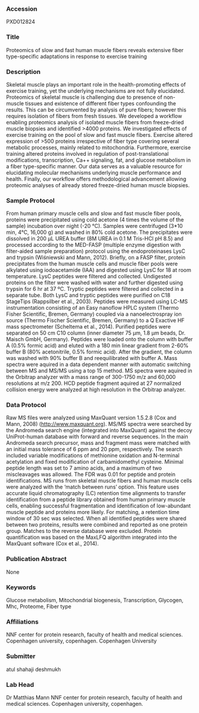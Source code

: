 ### Accession
PXD012824

### Title
Proteomics of slow and fast human muscle fibers reveals extensive fiber type-specific adaptations in response to exercise training

### Description
Skeletal muscle plays an important role in the health-promoting effects of exercise training, yet the underlying mechanisms are not fully elucidated. Proteomics of skeletal muscle is challenging due to presence of non-muscle tissues and existence of different fiber types confounding the results. This can be circumvented by analysis of pure fibers; however this requires isolation of fibers from fresh tissues. We developed a workflow enabling proteomics analysis of isolated muscle fibers from freeze-dried muscle biopsies and identified >4000 proteins. We investigated effects of exercise training on the pool of slow and fast muscle fibers. Exercise altered expression of >500 proteins irrespective of fiber type covering several metabolic processes, mainly related to mitochondria. Furthermore, exercise training altered proteins involved in regulation of post-translational modifications, transcription, Ca++ signaling, fat, and glucose metabolism in a fiber type-specific manner. Our data serves as a valuable resource for elucidating molecular mechanisms underlying muscle performance and health. Finally, our workflow offers methodological advancement allowing proteomic analyses of already stored freeze-dried human muscle biopsies.

### Sample Protocol
From human primary muscle cells and slow and fast muscle fiber pools, proteins were precipitated using cold acetone (4 times the volume of the sample) incubation over night (-20 °C). Samples were centrifuged (3*10 min, 4°C, 16,000 g) and washed in 80% cold acetone. The precipitates were dissolved in 200 µL UREA buffer (8M UREA in 0.1 M Tris-HCl pH 8.5) and processed according to the MED-FASP (multiple enzyme digestion with filter-aided sample preparation) protocol using the endoproteinases LysC and trypsin (Wiśniewski and Mann, 2012). Briefly, on a FASP filter, protein precipitates from the human muscle cells and muscle fiber pools were alkylated using iodoacetamide (IAA) and digested using LysC for 18 at room temperature. LysC peptides were filtered and collected. Undigested proteins on the filter were washed with water and further digested using trypsin for 6 hr at 37 ºC. Tryptic peptides were filtered and collected in a separate tube. Both LysC and tryptic peptides were purified on C18 StageTips (Rappsilber et al., 2003). Peptides were measured using LC-MS instrumentation consisting of an Easy nanoflow HPLC system (Thermo Fisher Scientific, Bremen, Germany) coupled via a nanoelectrospray ion source (Thermo Fischer Scientific, Bremen, Germany) to a Q Exactive HF mass spectrometer (Scheltema et al., 2014). Purified peptides were separated on 50 cm C10 column (inner diameter 75 µm, 1.8 µm beads, Dr. Maisch GmbH, Germany). Peptides were loaded onto the column with buffer A (0.5% formic acid) and eluted with a 180 min linear gradient from 2-60% buffer B (80% acetonitrile, 0.5% formic acid). After the gradient, the column was washed with 90% buffer B and reequilibrated with buffer A. Mass spectra were aquired in a data dependent manner with automatic switching between MS and MS/MS using a top 15 method. MS spectra were aquired in the Orbitrap analyzer with a mass range of 300-1750 m/z and 60,000 resolutions at m/z 200. HCD peptide fragment aquired at 27 normalized collision energy were analyzed at high resolution in the Orbitrap analyzer.

### Data Protocol
Raw MS files were analyzed using MaxQuant version 1.5.2.8 (Cox and Mann, 2008) (http://www.maxquant.org). MS/MS spectra were searched by the Andromeda search engine (integrated into MaxQuant) against the decoy UniProt-human database with forward and reverse sequences. In the main Andromeda search precursor, mass and fragment mass were matched with an initial mass tolerance of 6 ppm and 20 ppm, respectively. The search included variable modifications of methionine oxidation and N-terminal acetylation and fixed modification of carbamidomethyl cysteine. Minimal peptide length was set to 7 amino acids, and a maximum of two miscleavages was allowed. The FDR was 0.01 for peptide and protein identifications. MS runs from skeletal muscle fibers and human muscle cells were analyzed with the ‘match between runs’ option. This feature uses accurate liquid chromatography (LC) retention time alignments to transfer identification from a peptide library obtained from human primary muscle cells, enabling successful fragmentation and identification of low-abundant muscle peptide and proteins more likely. For matching, a retention time window of 30 sec was selected. When all identified peptides were shared between two proteins, results were combined and reported as one protein group. Matches to the reverse database were excluded. Protein quantification was based on the MaxLFQ algorithm integrated into the MaxQuant software (Cox et al., 2014).

### Publication Abstract
None

### Keywords
Glucose metabolism, Mitochondrial biogenesis, Transcription, Glycogen, Mhc, Proteome, Fiber type

### Affiliations
NNF center for protein research, faculty of health and medical sciences. Copenhagen university, copenhagen.
Copenhagen University

### Submitter
atul shahaji deshmukh

### Lab Head
Dr Matthias Mann
NNF center for protein research, faculty of health and medical sciences. Copenhagen university, copenhagen.



